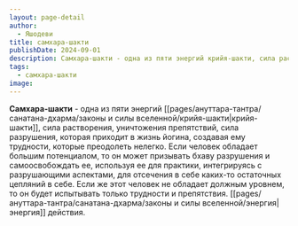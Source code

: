 ```yaml
---
layout: page-detail
author:
  - Яшодеви
title: самхара-шакти
publishDate: 2024-09-01
description: Самхара-шакти - одна из пяти энергий крийя-шакти, сила растворения, уничтожения препятствий, сила разрушения, которая приходит в жизнь йогина, создавая ему трудности, которые преодолеть нелегко. Если человек обладает большим потенциалом, то он может призывать бхаву разрушения и самоосвобождать ее, используя ее для практики, интегрируясь с разрушающими аспектами, для отсечения в себе каких-то остаточных цепляний в себе. Если же этот человек не обладает должным уровнем, то он будет испытывать только трудности и препятствия.
tags:
  - самхара-шакти
image:
---
```

**Самхара-шакти** - одна из пяти энергий [[pages/ануттара-тантра/санатана-дхарма/законы и силы вселенной/крийя-шакти|крийя-шакти]], сила растворения, уничтожения препятствий, сила разрушения, которая приходит в жизнь йогина, создавая ему трудности, которые преодолеть нелегко. Если человек обладает большим потенциалом, то он может призывать бхаву разрушения и самоосвобождать ее, используя ее для практики, интегрируясь с разрушающими аспектами, для отсечения в себе каких-то остаточных цепляний в себе. Если же этот человек не обладает должным уровнем, то он будет испытывать только трудности и препятствия. [[pages/ануттара-тантра/санатана-дхарма/законы и силы вселенной/энергия|энергия]] действия.


